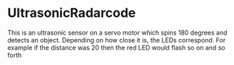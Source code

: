 # UltrasonicRadarcode
This is an ultrasonic sensor on a servo motor which spins 180 degrees and detects an object. Depending on how close it is, the LEDs correspond. For example if the distance was 20 then the red LED would flash so on and so forth
